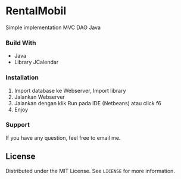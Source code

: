 # RentalMobil
Simple implementation MVC DAO Java

### Build With

- Java
- Library JCalendar
  
### Installation

1. Import database ke Webserver, Import library
2. Jalankan Webserver
3. Jalankan dengan klik Run pada IDE (Netbeans) atau click f6
4. Enjoy

### Support

If you have any question, feel free to email me.

## License

Distributed under the MIT License. See `LICENSE` for more information.
